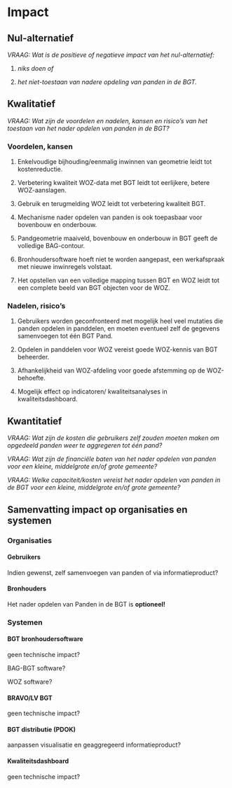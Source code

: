 # Impact

## Nul-alternatief

*VRAAG: Wat is de positieve of negatieve impact van het nul-alternatief:*

1.  *niks doen of*

2.  *het niet-toestaan van nadere opdeling van panden in de BGT.*

## Kwalitatief

*VRAAG: Wat zijn de voordelen en nadelen, kansen en risico’s van het toestaan
van het nader opdelen van panden in de BGT?*

### Voordelen, kansen

1.  Enkelvoudige bijhouding/eenmalig inwinnen van geometrie leidt tot
    kostenreductie.

2.  Verbetering kwaliteit WOZ-data met BGT leidt tot eerlijkere, betere
    WOZ-aanslagen.

3.  Gebruik en terugmelding WOZ leidt tot verbetering kwaliteit BGT.

4.  Mechanisme nader opdelen van panden is ook toepasbaar voor bovenbouw en
    onderbouw.

5.  Pandgeometrie maaiveld, bovenbouw en onderbouw in BGT geeft de volledige
    BAG-contour.

6.  Bronhoudersoftware hoeft niet te worden aangepast, een werkafspraak met
    nieuwe inwinregels volstaat.

7.  Het opstellen van een volledige mapping tussen BGT en WOZ leidt tot een
    complete beeld van BGT objecten voor de WOZ.

### Nadelen, risico’s

1.  Gebruikers worden geconfronteerd met mogelijk heel veel mutaties die panden
    opdelen in panddelen, en moeten eventueel zelf de gegevens samenvoegen tot
    één BGT Pand.

2.  Opdelen in panddelen voor WOZ vereist goede WOZ-kennis van BGT beheerder.

3.  Afhankelijkheid van WOZ-afdeling voor goede afstemming op de WOZ-behoefte.

4.  Mogelijk effect op indicatoren/ kwaliteitsanalyses in kwaliteitsdashboard.

## Kwantitatief

*VRAAG: Wat zijn de kosten die gebruikers zelf zouden moeten maken om opgedeeld
panden weer te aggregeren tot één pand?*

*VRAAG: Wat zijn de financiële baten van het nader opdelen van panden voor een
kleine, middelgrote en/of grote gemeente?*

*VRAAG: Welke capaciteit/kosten vereist het nader opdelen van panden in de BGT
voor een kleine, middelgrote en/of grote gemeente?*

## Samenvatting impact op organisaties en systemen

### Organisaties

#### Gebruikers

Indien gewenst, zelf samenvoegen van panden of via informatieproduct?

#### Bronhouders

Het nader opdelen van Panden in de BGT is **optioneel!**

### Systemen

#### BGT bronhoudersoftware

geen technische impact?

BAG-BGT software?

WOZ software?

#### BRAVO/LV BGT

geen technische impact?

#### BGT distributie (PDOK)

aanpassen visualisatie en geaggregeerd informatieproduct?

#### Kwaliteitsdashboard

geen technische impact?
